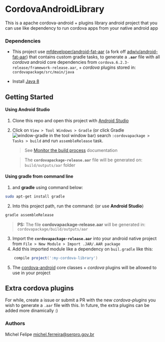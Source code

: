 # CordovaAndroidLibrary
This is a apache cordova-android + plugins library android project that you can use like dependency to run cordova apps from your native android app

### Dependencies

* This project use [mfdeveloper/android-fat-aar](https://github.com/mfdeveloper/android-fat-aar/tree/aar-module-dependency) (a fork off [adwiv/android-fat-aar](https://github.com/adwiv/android-fat-aar)) that contains custom gradle tasks,
to generate a **`.aar`** file with all _cordova_ android core
dependencies from `cordova.6.2.3-release/framework-release.aar`, + _cordova_ plugins stored in: `cordovapackage/src/main/java`

* Install [Java 8](http://www.oracle.com/technetwork/pt/java/javase/downloads/jdk8-downloads-2133151.html)

## Getting Started

#### Using Android Studio

1. Clone this repo and open this project with [Android Studio](https://developer.android.com/studio/index.html?hl=pt-br)
2. Click on `View > Tool Windows > Gradle` (or click Gradle ![window-gradle](https://developer.android.com/studio/images/buttons/window-gradle.png) in the tool window bar) 
search `:cordovapackage > Tasks > build` and run `assembleRelease` task.
 
    > See [Monitor the build process](https://developer.android.com/studio/run/index.html) documentation
 
    > The **`cordovapackage-release.aar`** file will be generated on: `build/outputs/aar` folder
    
#### Using gradle from command line

1.  and **gradle**
using command below:

```bash
sudo apt-get install gradle
```

2. Into this project path, run the command: (or use **Android Studio**)

```bash
gradle assembleRelease
```

> **PS:** The file **cordovapackage-release.aar** will be generated in: `cordovapackage/build/outputs/aar`
    
3. Import the **`cordovapackage-release.aar`** into your android native project from `File > New Module > Import .JAR/.AAR package`
4. Add this imported module like a dependency on `buil.gradle` like this:

```groovy
    compile project(':my-cordova-library')
```

5. The [cordova-android](https://github.com/apache/cordova-android) core classes + _cordova_ plugins will be allowed to use in your project

## Extra cordova plugins

For while, create a issue or submit a PR with the new _cordova-plugins_ you wish to generate a `.aar` file 
with this. In future, the extra plugins can be added more dinamically :)


### Authors

Michel Felipe <michel.ferreira@serpro.gov.br>